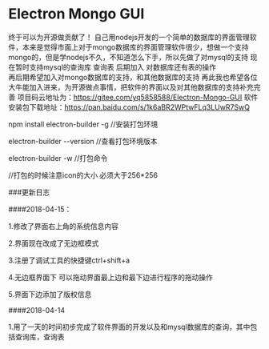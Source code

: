 # Electron Mongo GUI
终于可以为开源做贡献了！
自己用nodejs开发的一个简单的数据库的界面管理软件，本来是觉得市面上对于mongo数据库的界面管理软件很少，想做一个支持mongo的，但是学nodejs不久，不知道怎么下手，所以先做了对mysql的支持
现在暂时支持mysql的查询库  查询表  后期加入 对数据库还有表的操作  
再后期希望加入对mongo数据库的支持，和其他数据库的支持
再此我也希望各位大牛能加入进来，为开源做点事情，把软件的界面以及对其他数据库的支持补充完善
项目码云地址为：https://gitee.com/yq5858588/Electron-Mongo-GUI
软件安装包下载地址：https://pan.baidu.com/s/1k6aBR2WPtwFLq3LUwR7SwQ


npm install electron-builder -g  //安装打包环境

electron-builder --version  //查看打包环境版本

electron-builder -w     //打包命令


//打包的时候注意icon的大小  必须大于256*256

###更新日志

####2018-04-15：

1.修改了界面右上角的系统信息内容

2.界面现在改成了无边框模式

3.注册了调试工具的快捷键ctrl+shift+a

4.无边框界面下 可以拖动界面最上边和最下边进行程序的拖动操作

5.界面下边添加了版权信息

####2018-04-14

1.用了一天的时间初步完成了软件界面的开发以及和mysql数据库的查询，其中包括查询库，查询表



